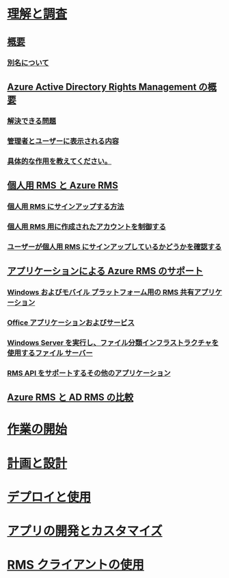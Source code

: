 # [理解と調査](./azure-rights-management.md)
## [概要](./azure-rights-management.md)
### [別名について](./azure-rms-aka.md)
## [Azure Active Directory Rights Management の概要](./what-is-azure-rms.md)
### [解決できる問題](./azure-rms-problems-it-solves.md)
### [管理者とユーザーに表示される内容](./what-admins-users-see.md)
### [具体的な作用を教えてください。](./how-does-it-work.md)
## [個人用 RMS と Azure RMS](./rms-for-individuals.md)
### [個人用 RMS にサインアップする方法](./rms-for-individuals-user-sign-up.md)
### [個人用 RMS 用に作成されたアカウントを制御する](./rms-for-individuals-take-control.md)
### [ユーザーが個人用 RMS にサインアップしているかどうかを確認する](./rms-for-individuals-identify-sign-up.md)
## [アプリケーションによる Azure RMS のサポート](./applications-support.md)
### [Windows およびモバイル プラットフォーム用の RMS 共有アプリケーション](./sharing-app-support.md)
### [Office アプリケーションおよびサービス](./office-apps-services-support.md)
### [Windows Server を実行し、ファイル分類インフラストラクチャを使用するファイル サーバー](./file-server-support.md)
### [RMS API をサポートするその他のアプリケーション](./api-support.md)
## [Azure RMS と AD RMS の比較](./compare-azure-rms-ad-rms.md)
# [作業の開始](/rights-management/get-started/requirements-azure-rms)
# [計画と設計](/rights-management/plan-design/deployment-roadmap)
# [デプロイと使用](/rights-management/deploy-use/activate-service)
# [アプリの開発とカスタマイズ](/rights-management/develop/developers-guide)
# [RMS クライアントの使用](/rights-management/rms-client/use-client)

<!--HONumber=Apr16_HO3-->


